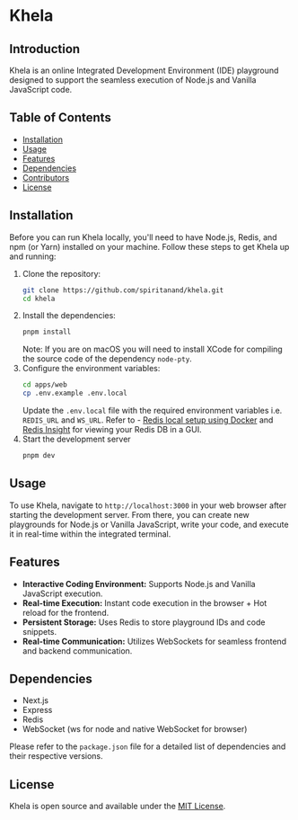 # Khela

## Introduction

Khela is an online Integrated Development Environment (IDE) playground designed to support the seamless execution of
Node.js and Vanilla JavaScript code.

## Table of Contents

- [Installation](#installation)
- [Usage](#usage)
- [Features](#features)
- [Dependencies](#dependencies)
- [Contributors](#contributors)
- [License](#license)

## Installation

Before you can run Khela locally, you'll need to have Node.js, Redis, and npm (or Yarn) installed on your machine.
Follow these steps to get Khela up and running:

1. Clone the repository:
    ```bash
    git clone https://github.com/spiritanand/khela.git
    cd khela
    ```
2. Install the dependencies:
    ```bash
    pnpm install
    ```
   Note: If you are on macOS you will need to install XCode for compiling the source code of the dependency `node-pty`.
3. Configure the environment variables:
    ```bash
    cd apps/web
    cp .env.example .env.local
    ```
   Update the `.env.local` file with the required environment variables i.e. `REDIS_URL` and `WS_URL`. Refer
   to - [Redis local setup using Docker](https://redis.io/learn/operate/orchestration/docker)
   and [Redis Insight](https://redis.io/insight/) for viewing your Redis DB in a GUI.
4. Start the development server
    ```bash
   pnpm dev
    ```

## Usage

To use Khela, navigate to `http://localhost:3000` in your web browser after starting the development server. From there,
you can create new playgrounds for Node.js or Vanilla JavaScript, write your code, and execute it in real-time within
the integrated terminal.

## Features

- **Interactive Coding Environment:** Supports Node.js and Vanilla JavaScript execution.
- **Real-time Execution:** Instant code execution in the browser + Hot reload for the frontend.
- **Persistent Storage:** Uses Redis to store playground IDs and code snippets.
- **Real-time Communication:** Utilizes WebSockets for seamless frontend and backend communication.

## Dependencies

- Next.js
- Express
- Redis
- WebSocket (ws for node and native WebSocket for browser)

Please refer to the `package.json` file for a detailed list of dependencies and their respective versions.

## License

Khela is open source and available under the [MIT License](https://opensource.org/license/mit).

